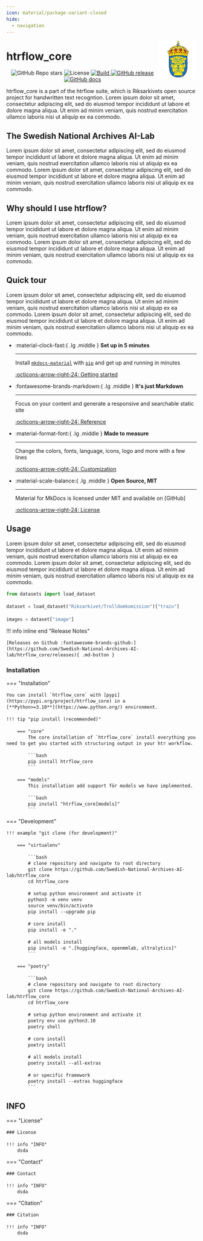 ```yaml
---
icon: material/package-variant-closed 
hide:
  - navigation
---
```


<img src="assets/riks.png" width="20%" height="20%" align="right" />

# **htrflow_core**

<p align="center">
    <img alt="GitHub Repo stars" src="https://img.shields.io/github/stars/Swedish-National-Archives-AI-lab/htrflow_core">
    <img alt="License" src="https://img.shields.io/github/license/Swedish-National-Archives-AI-lab/htrflow_core">
    <a href="https://circleci.com/gh/Swedish-National-Archives-AI-lab/htrflow_core">
        <img alt="Build" src="https://img.shields.io/github/Swedish-National-Archives-AI-lab/htrflow_core/main">
    </a>
    <a href="https://github.com/Swedish-National-Archives-AI-lab/htrflow_core/releases">
        <img alt="GitHub release" src="https://img.shields.io/github/release/Swedish-National-Archives-AI-lab/htrflow_core.svg">
    </a>
    <a href="https://github.com/Swedish-National-Archives-AI-lab/htrflow_core/releases">
        <img alt="GitHub docs" src="https://img.shields.io/github/docs/Swedish-National-Archives-AI-lab/htrflow_core.svg">
    </a>
</p>




htrflow_core is a part of the htrflow suite, which is Riksarkivets open source project for handwritten text recogntion.
Lorem ipsum dolor sit amet, consectetur adipiscing elit, sed do eiusmod tempor incididunt ut labore et dolore magna aliqua. Ut enim ad minim veniam, quis nostrud exercitation ullamco laboris nisi ut aliquip ex ea commodo.
 
## The Swedish National Archives AI-Lab

Lorem ipsum dolor sit amet, consectetur adipiscing elit, sed do eiusmod tempor incididunt ut labore et dolore magna aliqua. Ut enim ad minim veniam, quis nostrud exercitation ullamco laboris nisi ut aliquip ex ea commodo.
Lorem ipsum dolor sit amet, consectetur adipiscing elit, sed do eiusmod tempor incididunt ut labore et dolore magna aliqua. Ut enim ad minim veniam, quis nostrud exercitation ullamco laboris nisi ut aliquip ex ea commodo.


## Why should I use htrflow?

Lorem ipsum dolor sit amet, consectetur adipiscing elit, sed do eiusmod tempor incididunt ut labore et dolore magna aliqua. Ut enim ad minim veniam, quis nostrud exercitation ullamco laboris nisi ut aliquip ex ea commodo.
Lorem ipsum dolor sit amet, consectetur adipiscing elit, sed do eiusmod tempor incididunt ut labore et dolore magna aliqua. Ut enim ad minim veniam, quis nostrud exercitation ullamco laboris nisi ut aliquip ex ea commodo.



## Quick tour

Lorem ipsum dolor sit amet, consectetur adipiscing elit, sed do eiusmod tempor incididunt ut labore et dolore magna aliqua. Ut enim ad minim veniam, quis nostrud exercitation ullamco laboris nisi ut aliquip ex ea commodo.
Lorem ipsum dolor sit amet, consectetur adipiscing elit, sed do eiusmod tempor incididunt ut labore et dolore magna aliqua. Ut enim ad minim veniam, quis nostrud exercitation ullamco laboris nisi ut aliquip ex ea commodo.


<div class="grid cards" markdown>

-   :material-clock-fast:{ .lg .middle } __Set up in 5 minutes__

    ---

    Install [`mkdocs-material`](#) with [`pip`](#) and get up
    and running in minutes

    [:octicons-arrow-right-24: Getting started](#)

-   :fontawesome-brands-markdown:{ .lg .middle } __It's just Markdown__

    ---

    Focus on your content and generate a responsive and searchable static site

    [:octicons-arrow-right-24: Reference](#)

-   :material-format-font:{ .lg .middle } __Made to measure__

    ---

    Change the colors, fonts, language, icons, logo and more with a few lines

    [:octicons-arrow-right-24: Customization](#)

-   :material-scale-balance:{ .lg .middle } __Open Source, MIT__

    ---

    Material for MkDocs is licensed under MIT and available on [GitHub]

    [:octicons-arrow-right-24: License](#)

</div>

## Usage

Lorem ipsum dolor sit amet, consectetur adipiscing elit, sed do eiusmod tempor incididunt ut labore et dolore magna aliqua. Ut enim ad minim veniam, quis nostrud exercitation ullamco laboris nisi ut aliquip ex ea commodo.
Lorem ipsum dolor sit amet, consectetur adipiscing elit, sed do eiusmod tempor incididunt ut labore et dolore magna aliqua. Ut enim ad minim veniam, quis nostrud exercitation ullamco laboris nisi ut aliquip ex ea commodo.

```python
from datasets import load_dataset

dataset = load_dataset("Riksarkivet/Trolldomkomission")["train"]

images = dataset["image"]
```

!!! info inline end "Release Notes"

    [Releases on Github :fontawesome-brands-github:](https://github.com/Swedish-National-Archives-AI-lab/htrflow_core/releases){ .md-button }



###  Installation

=== "Installation"

    You can install `htrflow_core` with [pypi](https://pypi.org/project/htrflow_core) in a
    [**Python>=3.10**](https://www.python.org/) environment.

    !!! tip "pip install (recommended)"

        === "core"
            The core installation of `htrflow_core` install everything you need to get you started with structuring output in your htr workflow.

            ```bash
            pip install htrflow_core
            ```

        === "models"
            This installation add support för models we have implemented.

            ```bash
            pip install "htrflow_core[models]"
            ```

=== "Development"

    !!! example "git clone (for development)"

        === "virtualenv"

            ```bash
            # clone repository and navigate to root directory
            git clone https://github.com/Swedish-National-Archives-AI-lab/htrflow_core
            cd htrflow_core

            # setup python environment and activate it
            python3 -m venv venv
            source venv/bin/activate
            pip install --upgrade pip

            # core install
            pip install -e "."

            # all models install
            pip install -e ".[huggingface, openmmlab, ultralytics]"
            ```

        === "poetry"

            ```bash
            # clone repository and navigate to root directory
            git clone https://github.com/Swedish-National-Archives-AI-lab/htrflow_core
            cd htrflow_core

            # setup python environment and activate it
            poetry env use python3.10
            poetry shell

            # core install
            poetry install

            # all models install
            poetry install --all-extras

            # or specific framework
            poetry install --extras huggingface
            ```



## INFO

=== "License"

    ### License

    !!! info "INFO"
        dsda


=== "Contact"

    ### Contact

    !!! info "INFO"
        dsda


=== "Citation"

    ### Citation

    !!! info "INFO"
        dsda
